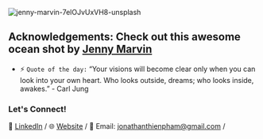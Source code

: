 ![jenny-marvin-7elOJvUxVH8-unsplash](https://user-images.githubusercontent.com/55514757/88464999-47e32300-ce8d-11ea-8084-0230e969af58.jpg)
## Acknowledgements: Check out this awesome ocean shot by [Jenny Marvin](https://unsplash.com/photos/7elOJvUxVH8)



* ⚡ `Quote of the day:` “Your visions will become clear only when you can look into your own heart. Who looks outside, dreams; who looks inside, awakes.” - Carl Jung

### Let's Connect!
👥 [LinkedIn](https://www.linkedin.com/in/pham-jonathan/) /
🌐 [Website](https://www.jonathanpham.tech) /
📧 Email: jonathanthienpham@gmail.com /
